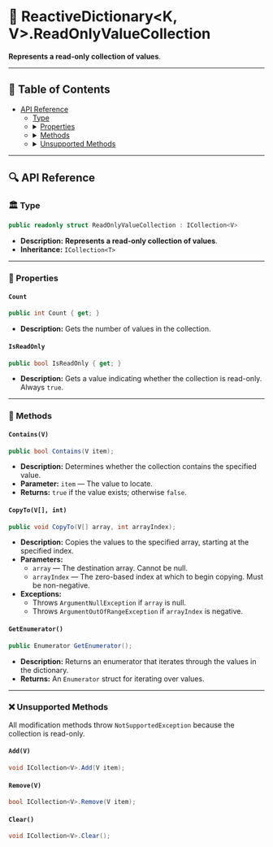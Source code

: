 # 🧩 ReactiveDictionary\<K, V>.ReadOnlyValueCollection

<b>Represents a read-only collection of values</b>.

---

## 📑 Table of Contents

<ul>
  <li>
    <a href="#-api-reference">API Reference</a>
<ul>
  <li><a href="#-type">Type</a></li>

  <li>
    <details>
      <summary><a href="#-properties">Properties</a></summary>
      <ul>
        <li><a href="#count">Count</a></li>
        <li><a href="#isreadonly">IsReadOnly</a></li>
      </ul>
    </details>
  </li>

  <li>
    <details>
      <summary><a href="#-methods">Methods</a></summary>
      <ul>
        <li><a href="#containsv">Contains(V)</a></li>
        <li><a href="#copytov-int">CopyTo(V[], int)</a></li>
        <li><a href="#getenumerator">GetEnumerator()</a></li>
      </ul>
    </details>
  </li>

  <li>
    <details>
      <summary><a href="#-unsupported-methods">Unsupported Methods</a></summary>
      <ul>
        <li><a href="#addv">Add(V)</a></li>
        <li><a href="#removev">Remove(V)</a></li>
        <li><a href="#clear">Clear()</a></li>
      </ul>
    </details>
  </li>
</ul>
  </li>
</ul>


<!--
- [API Reference](#-api-reference)
    - [Type](#-type)
    - [Properties](#-properties)
        - [Count](#count)
        - [IsReadOnly](#isreadonly)
    - [Methods](#-methods)
        - [Contains(V)](#containsv)
        - [CopyTo(V[], int)](#copytov-int)
        - [GetEnumerator()](#getenumerator)
    - [Unsupported Methods](#-unsupported-methods)
        - [Add(V)](#addv)
        - [Remove(V)](#removev)
        - [Clear()](#clear)
-->
---

## 🔍 API Reference

### 🏛️ Type <div id="-type"></div>

```csharp
public readonly struct ReadOnlyValueCollection : ICollection<V>
```

- **Description:** <b>Represents a read-only collection of values</b>.
- **Inheritance:** `ICollection<T>`

---

### 🔑 Properties

#### `Count`

```csharp
public int Count { get; }
```

- **Description:** Gets the number of values in the collection.

#### `IsReadOnly`

```csharp
public bool IsReadOnly { get; }
```

- **Description:** Gets a value indicating whether the collection is read-only. Always `true`.

---

### 🏹 Methods

#### `Contains(V)`

```csharp
public bool Contains(V item);
```

- **Description:** Determines whether the collection contains the specified value.
- **Parameter:** `item` — The value to locate.
- **Returns:** `true` if the value exists; otherwise `false`.

#### `CopyTo(V[], int)`

```csharp
public void CopyTo(V[] array, int arrayIndex);
```

- **Description:** Copies the values to the specified array, starting at the specified index.
- **Parameters:**
    - `array` — The destination array. Cannot be null.
    - `arrayIndex` — The zero-based index at which to begin copying. Must be non-negative.
- **Exceptions:**
    - Throws `ArgumentNullException` if `array` is null.
    - Throws `ArgumentOutOfRangeException` if `arrayIndex` is negative.

#### `GetEnumerator()`

```csharp
public Enumerator GetEnumerator();
```

- **Description:** Returns an enumerator that iterates through the values in the dictionary.
- **Returns:** An `Enumerator` struct for iterating over values.

---

### ❌ Unsupported Methods

All modification methods throw `NotSupportedException` because the collection is read-only.

#### `Add(V)`

```csharp
void ICollection<V>.Add(V item);
```

#### `Remove(V)`

```csharp
bool ICollection<V>.Remove(V item);
```

#### `Clear()`

```csharp
void ICollection<V>.Clear();
```